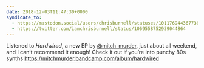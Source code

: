 ```yaml
---
date: 2018-12-03T11:47:30+0000
syndicate_to:
  - https://mastodon.social/users/chrisburnell/statuses/101176944367738801
  - https://twitter.com/iamchrisburnell/status/1069558752939044864
---
```


Listened to *Hardwired*, a new EP by <a href="https://twitter.com/mitch_murder">@mitch_murder</a>, just about all weekend, and I can’t recommend it enough! Check it out if you’re into punchy 80s synths <a href="https://mitchmurder.bandcamp.com/album/hardwired" rel="external noopener">https://mitchmurder.bandcamp.com/album/hardwired</a>
